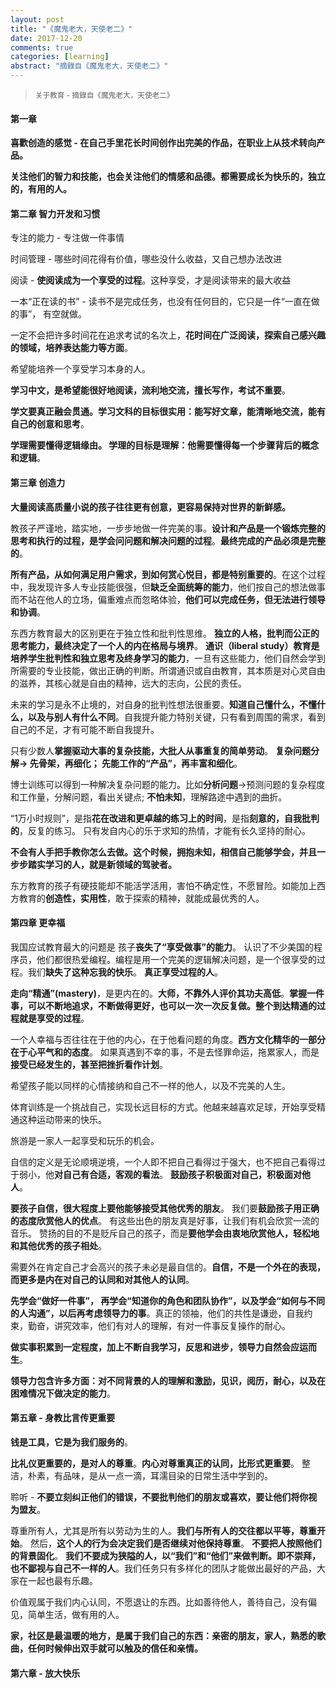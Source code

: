 ```yaml
---
layout: post
title: "《魔鬼老大，天使老二》"
date: 2017-12-20
comments: true
categories: [learning]
abstract: "摘錄自《魔鬼老大，天使老二》"
---
```

> <small>关于教育 - 摘錄自《魔鬼老大，天使老二》</small> <br/> 

#### 第一章
**喜歡创造的感觉 - 在自己手里花长时间创作出完美的作品，在职业上从技术转向产品。**

**关注他们的智力和技能，也会关注他们的情感和品德。都需要成长为快乐的，独立的，有用的人。**

#### 第二章 智力开发和习惯
专注的能力 - 专注做一件事情 

时间管理 - 哪些时间花得有价值，哪些没什么收益，又自己想办法改进 

阅读 - **使阅读成为一个享受的过程**。这种享受，才是阅读带来的最大收益 

一本“正在读的书” - 读书不是完成任务，也没有任何目的，它只是一件“一直在做的事”， 有空就做。 

一定不会把许多时间花在追求考试的名次上，**花时间在广泛阅读，探索自己感兴趣的领域，培养表达能力等方面**。 

希望能培养一个享受学习本身的人。

**学习中文，是希望能很好地阅读，流利地交流，擅长写作，考试不重要**。

**学文要真正融会贯通。学习文科的目标很实用：能写好文章，能清晰地交流，能有自己的创意和思考**。 

**学理需要懂得逻辑缘由。 学理的目标是理解：他需要懂得每一个步骤背后的概念和逻辑**。 

#### 第三章 创造力

**大量阅读高质量小说的孩子往往更有创意，更容易保持对世界的新鲜感。**

教孩子严谨地，踏实地，一步步地做一件完美的事。**设计和产品是一个锻炼完整的思考和执行的过程，是学会问问题和解决问题的过程**。**最终完成的产品必须是完整的**。 

**所有产品，从如何满足用户需求，到如何赏心悦目，都是特别重要的**。在这个过程中，我发现许多人专业技能很强，但**缺乏全面统筹的能力**，他们按自己的想法做事而不站在他人的立场，偏重难点而忽略体验，**他们可以完成任务，但无法进行领导和协调**。

东西方教育最大的区别更在于独立性和批判性思维。 **独立的人格，批判而公正的思考能力，最终决定了一个人的内在格局与境界**。 **通识（liberal study）教育是培养学生批判性和独立思考及终身学习的能力**，一旦有这些能力，他们自然会学到所需要的专业技能，做出正确的判断。所谓通识或自由教育，其本质是对心灵自由的滋养，其核心就是自由的精神，远大的志向，公民的责任。

未来的学习是永不止境的，对自身的批判性想法很重要。**知道自己懂什么，不懂什么，以及与别人有什么不同**。自我提升能力特别关键，只有看到周围的需求，看到自己的不足，才有可能不断自我提升。

只有少数人**掌握驱动大事的复杂技能，大批人从事重复的简单劳动**。 **复杂问题分解-> 先骨架，再细化； 先能工作的“产品”，再丰富和细化**。

博士训练可以得到一种解决复杂问题的能力。比如**分析问题**->预测问题的复杂程度和工作量，分解问题，看出关键点; **不怕未知**，理解路途中遇到的曲折。

“1万小时规则”，是指**花在改进和更卓越的练习上的时间**，是指**刻意的，自我批判的**，反复的练习。 只有发自内心的乐于求知的热情，才能有长久坚持的耐心。 

**不会有人手把手教你怎么去做。这个时候，拥抱未知，相信自己能够学会，并且一步步踏实学习的人，就是新领域的驾驶者。**

东方教育的孩子有硬技能却不能活学活用，害怕不确定性，不愿冒险。如能加上西方教育的**创造性，实用性**，敢于探索的精神，就能成最优秀的人。 

#### 第四章 更幸福

我国应试教育最大的问题是 孩子**丧失了“享受做事”的能力**。 认识了不少美国的程序员，他们都很热爱编程。编程是用一个完美的逻辑解决问题，是一个很享受的过程。我们**缺失了这种忘我的快乐**。 **真正享受过程的人**。

**走向“精通”(mastery)**，是更内在的。**大师，不靠外人评价其功夫高低**。**掌握一件事，可以不断地追求，不断做得更好，也可以一次一次反复做。整个到达精通的过程就是享受的过程**。

一个人幸福与否往往在于他的内心，在于他看问题的角度。**西方文化精华的一部分在于心平气和的态度**。 如果真遇到不幸的事，不是去怪罪命运，拖累家人，而是**接受已经发生的，甚至把挫折看作计划**。

希望孩子能以同样的心情接纳和自己不一样的他人，以及不完美的人生。

体育训练是一个挑战自己，实现长远目标的方式。他越来越喜欢足球，开始享受精通这种运动带来的快乐。

旅游是一家人一起享受和玩乐的机会。

自信的定义是无论顺境逆境，一个人即不把自己看得过于强大，也不把自己看得过于弱小，他**对自己有合适，客观的看法**。 **鼓励孩子积极面对自己，积极面对他人**。

**要孩子自信，很大程度上要他能够接受其他优秀的朋友**。 我们要**鼓励孩子用正确的态度欣赏他人的优点**。 有这些出色的朋友真是好事，让我们有机会欣赏一流的音乐。 赞扬的目的不是贬斥自己的孩子，而是**要他学会由衷地欣赏他人，轻松地和其他优秀的孩子相处**。

需要外在肯定自己才会高兴的孩子未必是最自信的。**自信，不是一个外在的表现，而更多是内在对自己的认同和对其他人的认同**。

**先学会“做好一件事”， 再学会“知道你的角色和团队协作”，以及学会“如何与不同的人沟通”，以后再考虑领导力的事**。真正的领袖，他们的共性是谦逊，自我约束，勤奋，讲究效率，他们有对人的理解，有对一件事反复操作的耐心。 

**做实事积累到一定程度，加上不断自我学习，反思和进步，领导力自然会应运而生**。

**领导力包含许多方面：对不同背景的人的理解和激励，见识，阅历，耐心，以及在困难情况下做决定的能力**。

#### 第五章 - 身教比言传更重要

**钱是工具，它是为我们服务的**。

**比礼仪更重要的，是对人的尊重**。**内心对尊重真正的认同，比形式更重要**。 整洁，朴素，有品味，是从一点一滴，耳濡目染的日常生活中学到的。

聆听 - **不要立刻纠正他们的错误，不要批判他们的朋友或喜欢，要让他们将你视为盟友**。

尊重所有人，尤其是所有以劳动为生的人。**我们与所有人的交往都以平等，尊重开始**。 然后，**这个人的行为会决定我们是否继续对他保持尊重**。
**不要把人按照他们的背景固化**。 **我们不要成为狭隘的人，以“我们”和“他们”来做判断。即不崇拜，也不鄙视与自己不一样的人**。我们任务只有多样化的团队才能做出最好的产品，大家在一起也最有乐趣。

价值观属于我们内心认同，不愿退让的东西。比如善待他人，善待自己，没有偏见，简单生活，做有用的人。

**家，社区是最温暖的地方，是属于我们自己的东西：亲密的朋友，家人，熟悉的歌曲，任何时候伸出双手就可以触及的信任和亲情。**

#### 第六章 - 放大快乐







